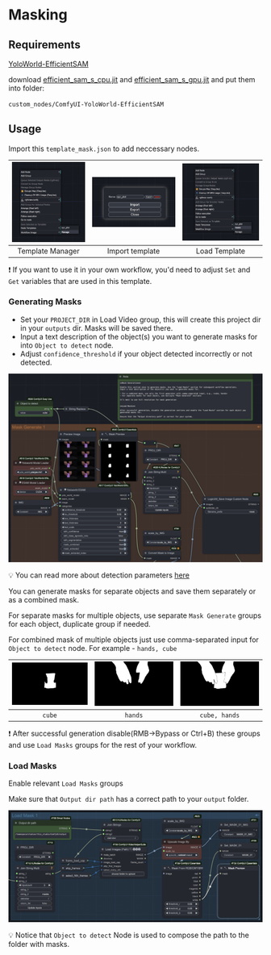 # Masking

## Requirements

[YoloWorld-EfficientSAM](https://github.com/ZHO-ZHO-ZHO/ComfyUI-YoloWorld-EfficientSAM)

download [efficient_sam_s_cpu.jit](https://huggingface.co/camenduru/YoloWorld-EfficientSAM/resolve/main/efficient_sam_s_cpu.jit) and [efficient_sam_s_gpu.jit](https://huggingface.co/camenduru/YoloWorld-EfficientSAM/resolve/main/efficient_sam_s_gpu.jit) 
and put them into folder:

`custom_nodes/ComfyUI-YoloWorld-EfficientSAM `

## Usage

Import this `template_mask.json` to add neccessary nodes.

| ![](docs/img/template_load_1.png) | ![](docs/img/template_load_2.png) | ![](docs/img/template_load_3.png) |
|:----------------:|:----------------:|:----------------:|
| Template Manager  | Import template  | Load Template  |

❗️ If you want to use it in your own workflow, you'd need to adjust `Set` and `Get` variables that are used in this template.

### Generating Masks

- Set your `PROJECT_DIR` in Load Video group, this will create this project dir in your `outputs` dir. Masks will be saved there.
- Input a text description of the object(s) you want to generate masks for into `Object to detect` node.
- Adjust `confidence_threshold` if your object detected incorrectly or not detected.

![alt text](docs/img/masks_gen.png)

💡 You can read more about detection parameters [here](https://supervision.roboflow.com/develop/notebooks/zero-shot-object-detection-with-yolo-world/#run-object-detection)


You can generate masks for separate objects and save them separately or as a combined mask.

For separate masks for multiple objects, use separate `Mask Generate` groups for each object, duplicate group if needed.

For combined mask of multiple objects just use comma-separated input for `Object to detect` node. For example - `hands, cube`


| ![cube](docs/img/cube.png) | ![hands](docs/img/hands.png) | ![cube, hands](docs/img/cube_hands.png) |
|:----------------:|:----------------:|:----------------:|
| `cube`  | `hands`  | `cube, hands`  |



❗️ After successful generation disable(RMB->Bypass or Ctrl+B) these groups and use `Load Masks` groups for the rest of your workflow.

### Load Masks

Enable relevant `Load Masks` groups

Make sure that `Output dir path` has a correct path to your `output` folder.

![load masks](docs/img/masks_load.png)

💡 Notice that `Object to detect` Node is used to compose the path to the folder with masks.
